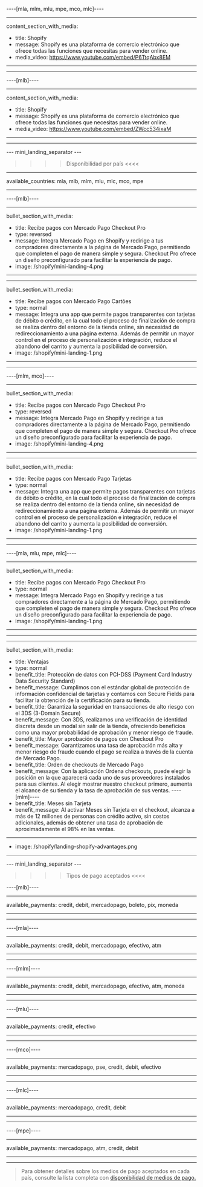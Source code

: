 ----[mla, mlm, mlu, mpe, mco, mlc]----

---
content_section_with_media: 
 - title: Shopify
 - message: Shopify es una plataforma de comercio electrónico que ofrece todas las funciones que necesitas para vender online.
 - media_video: https://www.youtube.com/embed/P6TtqAbx8EM
---

------------

----[mlb]----

---
content_section_with_media: 
 - title: Shopify
 - message: Shopify es una plataforma de comercio electrónico que ofrece todas las funciones que necesitas para vender online.
 - media_video: https://www.youtube.com/embed/ZWcc534ixaM
---

------------

--- mini_landing_separator ---

>>>> Disponibilidad por país <<<<
---
available_countries: mla, mlb, mlm, mlu, mlc, mco, mpe

---

----[mlb]----

---
bullet_section_with_media: 
 - title: Recibe pagos con Mercado Pago Checkout Pro
 - type: reversed
 - message: Integra Mercado Pago en Shopify y redirige a tus compradores directamente a la página de Mercado Pago, permitiendo que completen el pago de manera simple y segura. Checkout Pro ofrece un diseño preconfigurado para facilitar la experiencia de pago.
 - image: /shopify/mini-landing-4.png
---

---
bullet_section_with_media: 
 - title: Recibe pagos con Mercado Pago Cartões
 - type: normal
 - message: Integra una app que permite pagos transparentes con tarjetas de débito o crédito, en la cual todo el proceso de finalización de compra se realiza dentro del entorno de la tienda online, sin necesidad de redireccionamiento a una página externa. Además de permitir un mayor control en el proceso de personalización e integración, reduce el abandono del carrito y aumenta la posibilidad de conversión.
 - image: /shopify/mini-landing-1.png
---

------------
----[mlm, mco]----

---
bullet_section_with_media: 
 - title: Recibe pagos con Mercado Pago Checkout Pro
 - type: reversed
 - message: Integra Mercado Pago en Shopify y redirige a tus compradores directamente a la página de Mercado Pago, permitiendo que completen el pago de manera simple y segura. Checkout Pro ofrece un diseño preconfigurado para facilitar la experiencia de pago.
 - image: /shopify/mini-landing-4.png
---

---
bullet_section_with_media: 
 - title: Recibe pagos con Mercado Pago Tarjetas
 - type: normal
 - message: Integra una app que permite pagos transparentes con tarjetas de débito o crédito, en la cual todo el proceso de finalización de compra se realiza dentro del entorno de la tienda online, sin necesidad de redireccionamiento a una página externa. Además de permitir un mayor control en el proceso de personalización e integración, reduce el abandono del carrito y aumenta la posibilidad de conversión.
 - image: /shopify/mini-landing-1.png
---

------------
----[mla, mlu, mpe, mlc]----

---
bullet_section_with_media: 
 - title: Recibe pagos con Mercado Pago Checkout Pro
 - type: normal
 - message: Integra Mercado Pago en Shopify y redirige a tus compradores directamente a la página de Mercado Pago, permitiendo que completen el pago de manera simple y segura. Checkout Pro ofrece un diseño preconfigurado para facilitar la experiencia de pago.
 - image: /shopify/mini-landing-1.png
---

------------

---
bullet_section_with_media:
 - title: Ventajas
 - type: normal
 - benefit_title: Protección de datos con PCI-DSS (Payment Card Industry Data Security Standard)
 - benefit_message: Cumplimos con el estándar global de protección de información confidencial de tarjetas y contamos con Secure Fields para facilitar la obtención de la certificación para su tienda.
 - benefit_title: Garantiza la seguridad en transacciones de alto riesgo con el 3DS (3-Domain Secure)
 - benefit_message: Con 3DS, realizamos una verificación de identidad discreta desde un modal sin salir de la tienda, ofreciendo beneficios como una mayor probabilidad de aprobación y menor riesgo de fraude.
 - benefit_title: Mayor aprobación de pagos con Checkout Pro
 - benefit_message: Garantizamos una tasa de aprobación más alta y menor riesgo de fraude cuando el pago se realiza a través de la cuenta de Mercado Pago.
 - benefit_title: Orden de checkouts de Mercado Pago
 - benefit_message: Con la aplicación Ordena checkouts, puede elegir la posición en la que aparecerá cada uno de sus proveedores instalados para sus clientes. Al elegir mostrar nuestro checkout primero, aumenta el alcance de su tienda y la tasa de aprobación de sus ventas.
 ----[mlm]----
 - benefit_title: Meses sin Tarjeta
 - benefit_message: Al activar Meses sin Tarjeta en el checkout, alcanza a más de 12 millones de personas con crédito activo, sin costos adicionales, además de obtener una tasa de aprobación de aproximadamente el 98% en las ventas.

 ------------
 - image: /shopify/landing-shopify-advantages.png
---

--- mini_landing_separator ---


>>>> Tipos de pago aceptados <<<<

----[mlb]----

---
available_payments: credit, debit, mercadopago, boleto, pix, moneda

---
------------

----[mla]---- 

---
available_payments: credit, debit, mercadopago, efectivo, atm

----
------------

----[mlm]---- 

---
available_payments: credit, debit, mercadopago, efectivo, atm, moneda

----
------------

----[mlu]---- 

---
available_payments: credit, efectivo

----
------------

----[mco]---- 

---
available_payments: mercadopago, pse, credit, debit, efectivo

----
------------

----[mlc]---- 

---
available_payments: mercadopago, credit, debit

----
------------

----[mpe]---- 

---
available_payments: mercadopago, atm, credit, debit

----
------------
> Para obtener detalles sobre los medios de pago aceptados en cada país, consulte la lista completa con [disponibilidad de medios de pago.](/developers/es/docs/sales-processing/payment-methods)